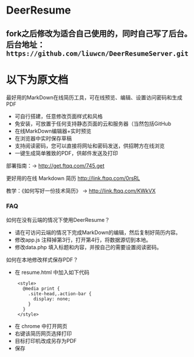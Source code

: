 DeerResume
==========

fork之后修改为适合自己使用的，同时自己写了后台。  
后台地址：`https://github.com/liuwcn/DeerResumeServer.git`
---
# 以下为原文档

最好用的MarkDown在线简历工具，可在线预览、编辑、设置访问密码和生成PDF

  - 可自行搭建，任意修改页面样式和风格
  - 免安装，可放置于任何支持静态页面的云和服务器（当然包括GitHub
  - 在线MarkDown编辑器+实时预览
  - 在浏览器中实时保存草稿
  - 支持阅读密码，您可以直接将网址和密码发送，供招聘方在线浏览
  - 一键生成简单雅致的PDF，供邮件发送及打印
  


部署指南：→ http://get.ftqq.com/745.get

更好用的在线 Markdown 简历 http://link.ftqq.com/0rsRL


教学：《如何写好一份技术简历》 →  http://link.ftqq.com/KWkVX

### FAQ

如何在没有云端的情况下使用DeerResume？

- 请在可访问云端的情况下完成MarkDown的编辑，然后复制好简历内容。
- 修改app.js 注释掉第3行，打开第4行，将数据源切到本地。 
- 修改data.php 填入标题和内容，并按自己的需要设置阅读密码。

如何在本地修改样式保存PDF？
- 在 resume.html 中加入如下代码
   ```
    <style>
      @media print {
        .site-head,.action-bar {
          display: none;
        }
      }
    </style>
    ```
- 在 chrome 中打开网页
- 右键该简历网页选择打印
- 目标打印机改成另存为PDF
- 保存
